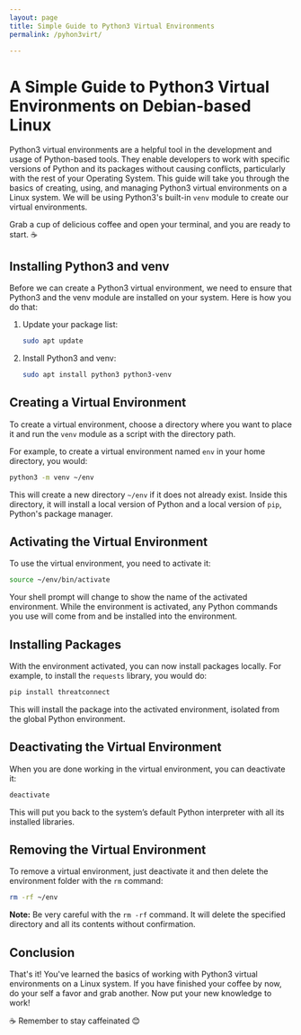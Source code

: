 ```yaml
---
layout: page
title: Simple Guide to Python3 Virtual Environments
permalink: /pyhon3virt/

---
```


# A Simple Guide to Python3 Virtual Environments on Debian-based Linux

Python3 virtual environments are a helpful tool in the development and usage of Python-based tools. They enable developers to work with specific versions of Python and its packages without causing conflicts, particularly with the rest of your Operating System. This guide will take you through the basics of creating, using, and managing Python3 virtual environments on a Linux system. We will be using Python3's built-in `venv` module to create our virtual environments.

Grab a cup of delicious coffee and open your terminal, and you are ready to start. ☕

## Installing Python3 and venv

Before we can create a Python3 virtual environment, we need to ensure that Python3 and the venv module are installed on your system. Here is how you do that:

1. Update your package list:

    ```bash
    sudo apt update
    ```

2. Install Python3 and venv:

    ```bash
    sudo apt install python3 python3-venv
    ```

## Creating a Virtual Environment

To create a virtual environment, choose a directory where you want to place it and run the `venv` module as a script with the directory path.

For example, to create a virtual environment named `env` in your home directory, you would:

```bash
python3 -m venv ~/env
```

This will create a new directory `~/env` if it does not already exist. Inside this directory, it will install a local version of Python and a local version of `pip`, Python's package manager.

## Activating the Virtual Environment

To use the virtual environment, you need to activate it:

```bash
source ~/env/bin/activate
```

Your shell prompt will change to show the name of the activated environment. While the environment is activated, any Python commands you use will come from and be installed into the environment.

## Installing Packages

With the environment activated, you can now install packages locally. For example, to install the `requests` library, you would do:

```bash
pip install threatconnect
```

This will install the package into the activated environment, isolated from the global Python environment.

## Deactivating the Virtual Environment

When you are done working in the virtual environment, you can deactivate it:

```bash
deactivate
```

This will put you back to the system’s default Python interpreter with all its installed libraries.

## Removing the Virtual Environment

To remove a virtual environment, just deactivate it and then delete the environment folder with the `rm` command:

```bash
rm -rf ~/env
```

**Note:** Be very careful with the `rm -rf` command. It will delete the specified directory and all its contents without confirmation.

## Conclusion

That's it! You've learned the basics of working with Python3 virtual environments on a Linux system. If you have finished your coffee by now, do your self a favor and grab another. Now put your new knowledge to work! 

☕ Remember to stay caffeinated 😊
